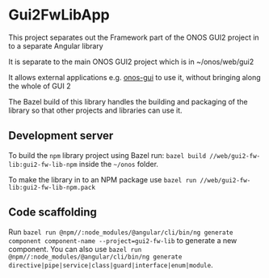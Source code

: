 # Gui2FwLibApp

This project separates out the Framework part of the ONOS GUI2 project in to a separate Angular library

It is separate to the main ONOS GUI2 project which is in ~/onos/web/gui2

It allows external applications e.g. [onos-gui](https://github.com/onosproject/onos-gui)
to use it, without bringing along the whole of GUI 2

The Bazel build of this library handles the building and packaging of the library
so that other projects and libraries can use it.

## Development server
To build the `npm` library project using Bazel run:
`bazel build //web/gui2-fw-lib:gui2-fw-lib-npm`
inside the `~/onos` folder.

To make the library in to an NPM package use
`bazel run //web/gui2-fw-lib:gui2-fw-lib-npm.pack`

## Code scaffolding

Run `bazel run @npm//:node_modules/@angular/cli/bin/ng generate component component-name --project=gui2-fw-lib`
to generate a new component. You can also use
`bazel run @npm//:node_modules/@angular/cli/bin/ng generate directive|pipe|service|class|guard|interface|enum|module`.
